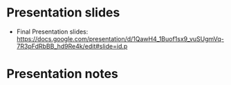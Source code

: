 # Presentation slides
- Final Presentation slides: https://docs.google.com/presentation/d/1QawH4_1Buof1sx9_vuSUgmVq-7R3pFdRbBB_hd9Re4k/edit#slide=id.p

# Presentation notes
